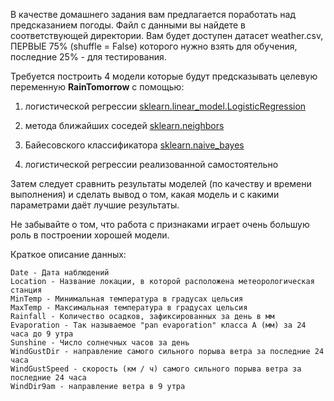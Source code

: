 В качестве домашнего задания вам предлагается поработать над предсказанием погоды. Файл с данными вы найдете в соответствующей директории. Вам будет доступен датасет weather.csv, ПЕРВЫЕ 75% (shuffle = False) которого нужно взять для обучения, последние 25% - для тестирования.

Требуется построить 4 модели которые будут предсказывать целевую переменную <b>RainTomorrow</b> с помощью:

   1. логистической регрессии [sklearn.linear_model.LogisticRegression](https://scikit-learn.org/stable/modules/generated/sklearn.linear_model.LogisticRegression.html#sklearn.linear_model.LogisticRegression)
   
   2. метода ближайших соседей [sklearn.neighbors](https://scikit-learn.org/stable/modules/neighbors.html)
 
   3. Байесовского классификатора [sklearn.naive_bayes](https://scikit-learn.org/stable/modules/naive_bayes.html)
   
   4. логистической регрессии реализованной самостоятельно

Затем следует сравнить результаты моделей (по качеству и времени выполнения) и сделать вывод о том, какая модель и с какими параметрами даёт лучшие результаты.

Не забывайте о том, что работа с признаками играет очень большую роль в построении хорошей модели.

Краткое описание данных:

    Date - Дата наблюдений
    Location - Название локации, в которой расположена метеорологическая станция
    MinTemp - Минимальная температура в градусах цельсия
    MaxTemp - Максимальная температура в градусах цельсия
    Rainfall - Количество осадков, зафиксированных за день в мм
    Evaporation - Так называемое "pan evaporation" класса А (мм) за 24 часа до 9 утра
    Sunshine - Число солнечных часов за день
    WindGustDir - направление самого сильного порыва ветра за последние 24 часа
    WindGustSpeed - скорость (км / ч) самого сильного порыва ветра за последние 24 часа
    WindDir9am - направление ветра в 9 утра

